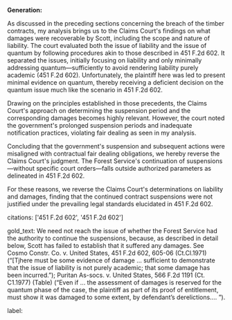 **Generation:**

As discussed in the preceding sections concerning the breach of the timber contracts, my analysis brings us to the Claims Court's findings on what damages were recoverable by Scott, including the scope and nature of liability. The court evaluated both the issue of liability and the issue of quantum by following procedures akin to those described in 451 F.2d 602. It separated the issues, initially focusing on liability and only minimally addressing quantum—sufficiently to avoid rendering liability purely academic (451 F.2d 602). Unfortunately, the plaintiff here was led to present minimal evidence on quantum, thereby receiving a deficient decision on the quantum issue much like the scenario in 451 F.2d 602.

Drawing on the principles established in those precedents, the Claims Court's approach on determining the suspension period and the corresponding damages becomes highly relevant. However, the court noted the government's prolonged suspension periods and inadequate notification practices, violating fair dealing as seen in my analysis. 

Concluding that the government's suspension and subsequent actions were misaligned with contractual fair dealing obligations, we hereby reverse the Claims Court's judgment. The Forest Service's continuation of suspensions—without specific court orders—falls outside authorized parameters as delineated in 451 F.2d 602.

For these reasons, we reverse the Claims Court's determinations on liability and damages, finding that the continued contract suspensions were not justified under the prevailing legal standards elucidated in 451 F.2d 602.

citations: ['451 F.2d 602', '451 F.2d 602']

gold_text: We need not reach the issue of whether the Forest Service had the authority to continue the suspensions, because, as described in detail below, Scott has failed to establish that it suffered any damages. See Cosmo Constr. Co. v. United States, 451 F.2d 602, 605-06 (Ct.Cl.1971) (“[Tjhere must be some evidence of damage ... sufficient to demonstrate that the issue of liability is not purely academic; that some damage has been incurred.”); Puritan As-socs. v. United States, 566 F.2d 1191 (Ct. C1.1977) (Table) (“Even if ... the assessment of damages is reserved for the quantum phase of the case, the plaintiff as part of its proof of entitlement, must show it was damaged to some extent, by defendant’s derelictions.... ”).

label: 